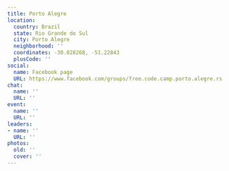 ```yaml
---
title: Porto Alegre
location:
  country: Brazil
  state: Rio Grande do Sul
  city: Porto Alegre
  neighborhood: ''
  coordinates: -30.028268, -51.22843
  plusCode: ''
social:
  name: Facebook page
  URL: https://www.facebook.com/groups/free.code.camp.porto.alegre.rs
chat:
  name: ''
  URL: ''
event:
  name: ''
  URL: ''
leaders:
- name: ''
  URL: ''
photos:
  old: ''
  cover: ''
---
```

